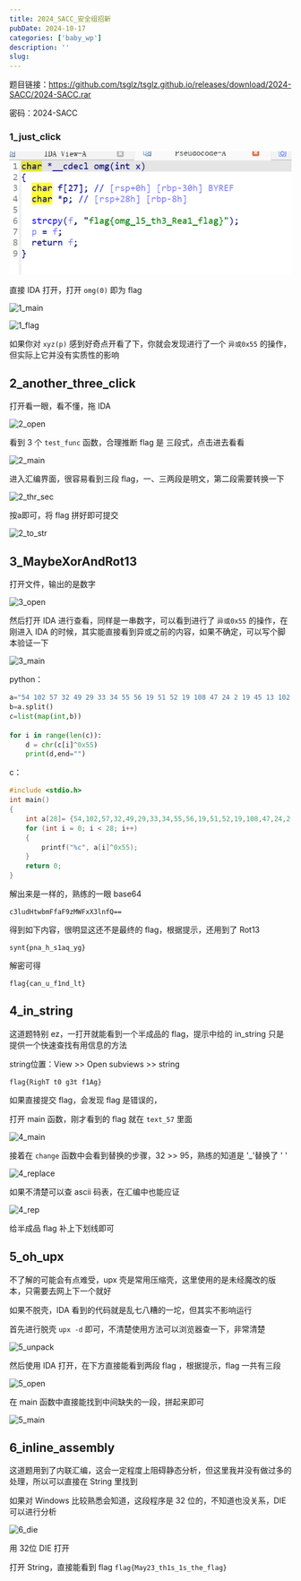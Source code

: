 ```yaml
---
title: 2024_SACC_安全组招新
pubDate: 2024-10-17
categories: ['baby_wp']
description: ''
slug: 
---
```


题目链接：https://github.com/tsglz/tsglz.github.io/releases/download/2024-SACC/2024-SACC.rar

密码：2024-SACC

### 1_just_click

![1_open](..\pictures\2024-SACC-安全组招新\1_flag.png)

直接 IDA 打开，打开 `omg(0)` 即为 flag

![1_main](1_main.png)

![1_flag](1_flag.png)

如果你对 `xyz(p)` 感到好奇点开看了下，你就会发现进行了一个 `异或0x55` 的操作，但实际上它并没有实质性的影响

## 2_another_three_click

打开看一眼，看不懂，拖 IDA

![2_open](2_open.png)

看到 3 个 `test_func` 函数，合理推断 flag 是 三段式，点击进去看看

![2_main](2_main.png)

进入汇编界面，很容易看到三段 flag，一、三两段是明文，第二段需要转换一下

![2_thr_sec](2_thr_sec.png)

按a即可，将 flag 拼好即可提交

![2_to_str](2_to_str.png)

## 3_MaybeXorAndRot13

打开文件，输出的是数字

![3_open](3_open.png)

然后打开 IDA 进行查看，同样是一串数字，可以看到进行了 `异或0x55` 的操作，在刚进入 IDA 的时候，其实能直接看到异或之前的内容，如果不确定，可以写个脚本验证一下

![3_main](3_main.png)

python：

```python
a="54 102 57 32 49 29 33 34 55 56 19 51 52 19 108 47 24 2 19 45 13 102 57 59 51 4 104 104"
b=a.split()
c=list(map(int,b))

for i in range(len(c)):
    d = chr(c[i]^0x55)
    print(d,end="")
```

c：

```c
#include <stdio.h>
int main()
{
    int a[28]= {54,102,57,32,49,29,33,34,55,56,19,51,52,19,108,47,24,2,19,45,13,102,57,59,51,4,104,104};
    for (int i = 0; i < 28; i++)
    {
        printf("%c", a[i]^0x55);
    }
    return 0;
}
```

解出来是一样的，熟练的一眼 base64

```text
c3ludHtwbmFfaF9zMWFxX3lnfQ==
```

得到如下内容，很明显这还不是最终的 flag，根据提示，还用到了 Rot13

```text
synt{pna_h_s1aq_yg}
```

解密可得

```text
flag{can_u_f1nd_lt}
```

## 4_in_string

这道题特别 ez，一打开就能看到一个半成品的 flag，提示中给的 in_string 只是提供一个快速查找有用信息的方法

string位置：View >> Open subviews >> string

```text
flag{RighT t0 g3t f1Ag}
```

如果直接提交 flag，会发现 flag 是错误的，

打开 main 函数，刚才看到的 flag 就在 `text_57` 里面

![4_main](4_main.png)

接着在 `change` 函数中会看到替换的步骤，32 >> 95，熟练的知道是 '\_'替换了 ' '

![4_replace](4_replace.png)

如果不清楚可以查 ascii 码表，在汇编中也能应证

![4_rep](4_rep.png)

给半成品 flag 补上下划线即可

## 5_oh_upx

不了解的可能会有点难受，upx 壳是常用压缩壳，这里使用的是未经魔改的版本，只需要去网上下一个就好

如果不脱壳，IDA 看到的代码就是乱七八糟的一坨，但其实不影响运行

首先进行脱壳 `upx -d` 即可，不清楚使用方法可以浏览器查一下，非常清楚

![5_unpack](5_unpack.png)

然后使用 IDA 打开，在下方直接能看到两段 flag ，根据提示，flag 一共有三段

![5_open](5_open.png)

在 main 函数中直接能找到中间缺失的一段，拼起来即可

![5_main](5_main.png)

## 6_inline_assembly

这道题用到了内联汇编，这会一定程度上阻碍静态分析，但这里我并没有做过多的处理，所以可以直接在 String 里找到

如果对 Windows 比较熟悉会知道，这段程序是 32 位的，不知道也没关系，DIE 可以进行分析

![6_die](6_die.png)

用 32位 DIE 打开

打开 String，直接能看到 flag `flag{May23_th1s_1s_the_flag}`